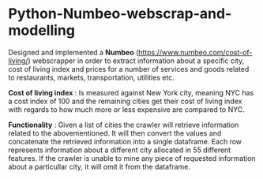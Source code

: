 # Python-Numbeo-webscrap-and-modelling

Designed and implemented a __Numbeo__ (https://www.numbeo.com/cost-of-living/) webscrapper in order to extract information about a specific city, cost of living index and prices for a number of services and goods related to restaurants, markets, transportation, utilities etc.

__Cost of living index__ :
Is measured against New York city, meaning NYC has a cost index of 100 and the remaining cities get their cost of living index with regards to how much more or less expensive are compared to NYC.


__Functionality__ :
Given a list of cities the crawler will retrieve information related to the abovementioned. It will then convert the values and concatenate the retrieved information into a single dataframe. Each row represents information about a different city allocated in 55 different features. If the crawler is unable to mine any piece of requested information about a particullar city, it will omit it from the dataframe.
